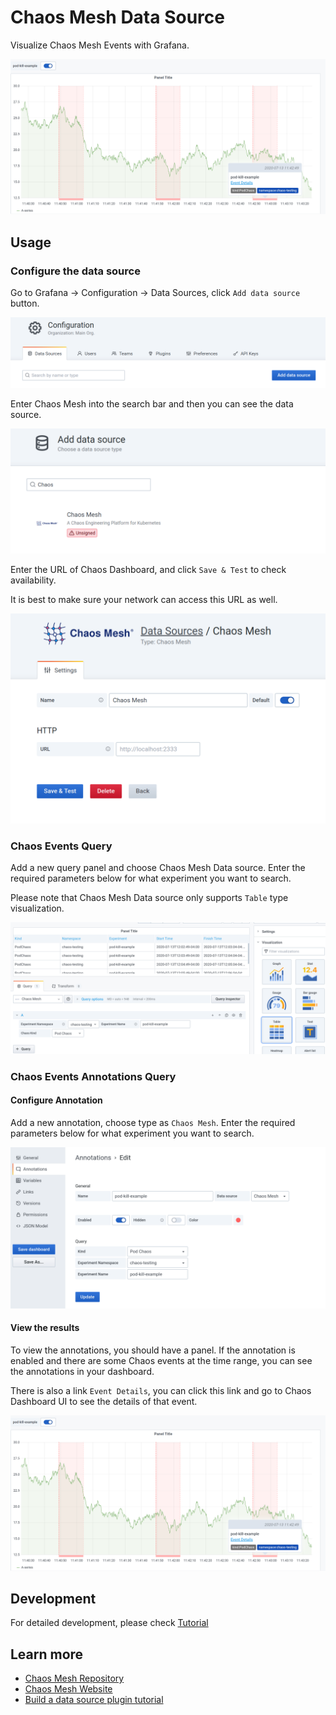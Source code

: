 # Chaos Mesh Data Source

Visualize Chaos Mesh Events with Grafana.

![screenshot](https://raw.githubusercontent.com/chaos-mesh/chaos-mesh-datasource/master/docs/assets/example.png)

## Usage

### Configure the data source

Go to Grafana -> Configuration -> Data Sources, click `Add data source` button.

![add-data-source](docs/assets/add-datasource.png)

Enter Chaos Mesh into the search bar and then you can see the data source.

![find data source](docs/assets/find-data-source.png)

Enter the URL of Chaos Dashboard, and click `Save & Test` to check availability.

It is best to make sure your network can access this URL as well.

![configure data source](docs/assets/configure-datasource.png)

### Chaos Events Query

Add a new query panel and choose Chaos Mesh Data source. Enter the required parameters below for what experiment you want to search.

Please note that Chaos Mesh Data source only supports `Table` type visualization.

![panel query](docs/assets/new-panel.png)

### Chaos Events Annotations Query

#### Configure Annotation

Add a new annotation, choose type as `Chaos Mesh`. Enter the required parameters below for what experiment you want to search.

![configure annotation](docs/assets/configure-annotation.png)

#### View the results

To view the annotations, you should have a panel. If the annotation is enabled and there are some Chaos events at the time range, you can see the annotations in your dashboard.

There is also a link `Event Details`, you can click this link and go to Chaos Dashboard UI to see the details of that event.

![example](docs/assets/example.png)

## Development

For detailed development, please check [Tutorial](docs/dev.md)

## Learn more
- [Chaos Mesh Repository](https://github.com/pingcap/chaos-mesh)
- [Chaos Mesh Website](https://chaos-mesh.org/)
- [Build a data source plugin tutorial](https://grafana.com/tutorials/build-a-data-source-plugin)
